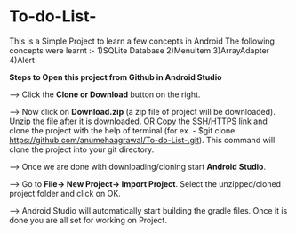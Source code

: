 # To-do-List-
This is a Simple Project to learn a few concepts in Android
The following concepts were learnt :-
1)SQLite Database
2)MenuItem
3)ArrayAdapter
4)Alert

**Steps to Open this project from Github in Android Studio**

--> Click the **Clone or Download** button on the right.

--> Now click on **Download.zip** (a zip file of project will be downloaded). Unzip the file after it is downloaded.
							OR
	Copy the SSH/HTTPS link and clone the project with the help of terminal
	(for ex. - $git clone https://github.com/anumehaagrawal/To-do-List-.git).
	This command will clone the project into your git directory.

--> Once we are done with downloading/cloning start **Android Studio**.

--> Go to **File-> New Project-> Import Project**. Select the unzipped/cloned project folder and click on OK.

--> Android Studio will automatically start building the gradle files. Once it is done you are all set for working on Project.
